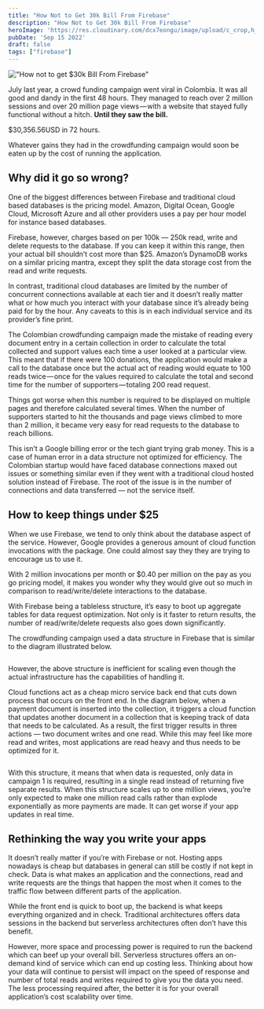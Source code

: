 ```yaml
---
title: "How Not to Get 30k Bill From Firebase"
description: "How Not to Get 30k Bill From Firebase"
heroImage: 'https://res.cloudinary.com/dcx7eongu/image/upload/c_crop,h_653,q_auto,w_1306/v1699812510/dotnet-image_ld6fjg.png'
pubDate: 'Sep 15 2022'
draft: false
tags: ["firebase"]
---
```


!["How not to get $30k Bill From Firebase"](https://res.cloudinary.com/dw0ygv1p9/image/upload/v1571639382/1_Oow_RBnaByCoR57FO1kbKw_ne8ah8.png)

July last year, a crowd funding campaign went viral in Colombia. It was all good and dandy in the first 48 hours. They managed to reach over 2 million sessions and over 20 million page views — with a website that stayed fully functional without a hitch.
<strong>Until they saw the bill.</strong>

$30,356.56USD in 72 hours.
<p>
Whatever gains they had in the crowdfunding campaign would soon be eaten up by the cost of running the application.</p>

<amp-ad width="100vw" height=320
     type="adsense"
     data-ad-client="ca-pub-5415404685631285"
     data-ad-slot="5497557054"
     data-auto-format="rspv"
     data-full-width>
  <div overflow></div>
</amp-ad>

## Why did it go so wrong?

One of the biggest differences between Firebase and traditional cloud based databases is the pricing model. Amazon, Digital Ocean, Google Cloud, Microsoft Azure and all other providers uses a pay per hour model for instance based databases.

<p>Firebase, however, charges based on per 100k — 250k read, write and delete requests to the database. If you can keep it within this range, then your actual bill shouldn’t cost more than $25. Amazon’s DynamoDB works on a similar pricing mantra, except they split the data storage cost from the read and write requests.</p>
<p>In contrast, traditional cloud databases are limited by the number of concurrent connections available at each tier and it doesn’t really matter what or how much you interact with your database since it’s already being paid for by the hour. Any caveats to this is in each individual service and its provider’s fine print.</p>
<p>The Colombian crowdfunding campaign made the mistake of reading every document entry in a certain collection in order to calculate the total collected and support values each time a user looked at a particular view. This meant that if there were 100 donations, the application would make a call to the database once but the actual act of reading would equate to 100 reads twice — once for the values required to calculate the total and second time for the number of supporters — totaling 200 read request.</p>
<amp-ad width="100vw" height=320
     type="adsense"
     data-ad-client="ca-pub-5415404685631285"
     data-ad-slot="5497557054"
     data-auto-format="rspv"
     data-full-width>
  <div overflow></div>
</amp-ad>
<p>Things got worse when this number is required to be displayed on multiple pages and therefore calculated several times. When the number of supporters started to hit the thousands and page views climbed to more than 2 million, it became very easy for read requests to the database to reach billions.</p>
<p>This isn’t a Google billing error or the tech giant trying grab money. This is a case of human error in a data structure not optimized for efficiency. The Colombian startup would have faced database connections maxed out issues or something similar even if they went with a traditional cloud hosted solution instead of Firebase. The root of the issue is in the number of connections and data transferred — not the service itself.</p>

<amp-ad width="100vw" height=320
     type="adsense"
     data-ad-client="ca-pub-5415404685631285"
     data-ad-slot="5497557054"
     data-auto-format="rspv"
     data-full-width>
  <div overflow></div>
</amp-ad>

## How to keep things under $25

<p>When we use Firebase, we tend to only think about the database aspect of the service. However, Google provides a generous amount of cloud function invocations with the package. One could almost say they they are trying to encourage us to use it.</p>
<p>With 2 million invocations per month or $0.40 per million on the pay as you go pricing model, it makes you wonder why they would give out so much in comparison to read/write/delete interactions to the database.</p>
<p>With Firebase being a tableless structure, it’s easy to boot up aggregate tables for data request optimization. Not only is it faster to return results, the number of read/write/delete requests also goes down significantly.</p>
<p>The crowdfunding campaign used a data structure in Firebase that is similar to the diagram illustrated below.</p>

<img src="https://res.cloudinary.com/dw0ygv1p9/image/upload/v1571639838/1_ndOz2mZKKLLHDzM20UwC6Q_yenzok.jpg" title="">

<p>However, the above structure is inefficient for scaling even though the actual infrastructure has the capabilities of handling it.</p>
<p>Cloud functions act as a cheap micro service back end that cuts down process that occurs on the front end. In the diagram below, when a payment document is inserted into the collection, it triggers a cloud function that updates another document in a collection that is keeping track of data that needs to be calculated. As a result, the first trigger results in three actions — two document writes and one read. While this may feel like more read and writes, most applications are read heavy and thus needs to be optimized for it.</p>

<img src="https://res.cloudinary.com/dw0ygv1p9/image/upload/v1571639961/1_oHvnS_l69P2G-5xwosbOHA_nrcedm.jpg" alt="">
<p>With this structure, it means that when data is requested, only data in campaign 1 is required, resulting in a single read instead of returning five separate results.
When this structure scales up to one million views, you’re only expected to make one million read calls rather than explode exponentially as more payments are made. It can get worse if your app updates in real time.</p>

## Rethinking the way you write your apps

<amp-ad width="100vw" height=320
     type="adsense"
     data-ad-client="ca-pub-5415404685631285"
     data-ad-slot="5497557054"
     data-auto-format="rspv"
     data-full-width>
  <div overflow></div>
</amp-ad>

<p>It doesn’t really matter if you’re with Firebase or not. Hosting apps nowadays is cheap but databases in general can still be costly if not kept in check. Data is what makes an application and the connections, read and write requests are the things that happen the most when it comes to the traffic flow between different parts of the application.</p>

<p>While the front end is quick to boot up, the backend is what keeps everything organized and in check. Traditional architectures offers data sessions in the backend but serverless architectures often don’t have this benefit.</p>
<p>However, more space and processing power is required to run the backend which can beef up your overall bill. Serverless structures offers an on-demand kind of service which can end up costing less. Thinking about how your data will continue to persist will impact on the speed of response and number of total reads and writes required to give you the data you need. The less processing required after, the better it is for your overall application’s cost scalability over time.</p>
